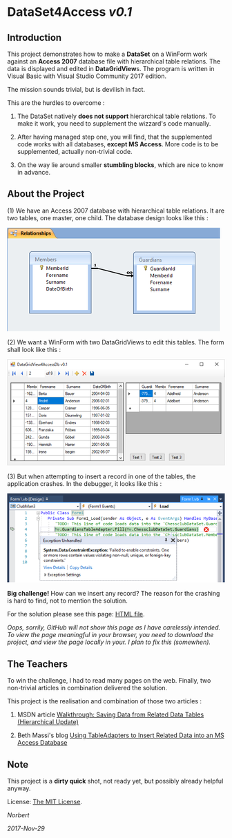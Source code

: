 ﻿
# DataSet4Access *v0.1*

## Introduction

This project demonstrates how to make a **DataSet** on a WinForm
work against an **Access 2007** database file with hierarchical
table relations. The data is displayed and edited in **DataGridView**s.
The program is written in Visual Basic with Visual Studio Community 2017 edition.

The mission sounds trivial, but is devilish in fact.

This are the hurdles to overcome :

1. The DataSet natively **does not support** hierarchical
table relations. To make it work, you need to supplement the
wizzard's code manually.

2. After having managed step one, you will find, that the
supplemented code works with all databases, **except MS Access**.
More code is to be supplemented, actually non-trivial code.

3. On the way lie around smaller **stumbling blocks**, which
are nice to know in advance.

## About the Project

(1) We have an Access 2007 database with hierarchical table relations.
It are two tables, one master, one child.
The database design looks like this :

![We have an Access database with two tables, one master, one child.](./pages/img/20170811o0642.access--view-relationships--cut.png?raw=true)

(2) We want a WinForm with two DataGridViews to edit this tables.
The form shall look like this :

![From two WinForms DataGridViews, we want edit this tables.](./pages/img/20171126o0141.winforms-hierarchical-datagridviews.png?raw=true)

(3) But when attempting to insert a record in one of the tables,
the application crashes. In the debugger, it looks like this :

![When inserting a record, this exception fires.](./pages/img/20170811o174121.vs--clubman--run--exception.png?raw=true)

**Big challenge!** How can we insert any record?
The reason for the crashing is hard to find,
not to mention the solution.

For the solution please see this page: [HTML file](./pages/index.html).

*Oops, sorrily, GitHub will not show this page as I have carelessly intended.
To view the page meaningful in your browser, you need to download the
project, and view the page locally in your. I plan to fix this (somewhen).*

## The Teachers

To win the challenge, I had to read many pages on the web.
Finally, two non-trivial articles in combination delivered the solution.

This project is the realisation and combination of those two articles :

1. MSDN article [Walkthrough: Saving Data from Related Data Tables (Hierarchical Update)](https://msdn.microsoft.com/en-us/library/bb384432.aspx)

2. Beth Massi's blog [Using TableAdapters to Insert Related Data into an MS Access Database](https://blogs.msdn.microsoft.com/bethmassi/2009/05/14/using-tableadapters-to-insert-related-data-into-an-ms-access-database/)

## Note

This project is a **dirty quick** shot, not ready yet, but possibly already helpful anyway.

License: [The MIT License](https://mit-license.org/).

*Norbert*

*2017-Nov-29*
